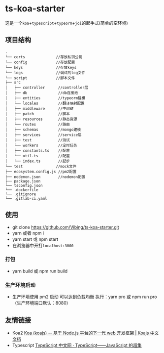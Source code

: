 # ts-koa-starter

这是一个`koa`+`typescript`+`typeorm`+`joi`的起手式(简单的空环境)

## 项目结构

```
.
└── certs              //存放私钥公钥
└── config             //存放配置
└── keys               //存放keys
└── logs               //调试的log文件
└── script             //脚本文件
├── src
│   ├── controller      //controller层
│   ├── db              //db连接池
│   ├── entities        //typeorm建模
│   └── locales         //翻译映射配置
│   ├── middleware      //中间键
│   ├── patch           //脚本
│   ├── resources       //静态资源
│   └── routes          //路由
│   ├── schemas         //mongo建模
│   ├── services        //service层
│   ├── test            //测试
│   └── workers         //定时任务
│   ├── constants.ts    //配置
│   └── util.ts         //配置
│   └── index.ts        //起步
└── test               //mock文件
├── ecosystem.config.js //pm2配置
├── nodemon.json        //nodemon配置
├── package.json
└── tsconfig.json
└── .dockerfile
└── .gitignore
└── .gitlab-ci.yaml

```

## 使用

- git clone https://github.com/Vibing/ts-koa-starter.git
- yarn 或者 npm i
- yarn start 或 npm start
- 在浏览器中开打`localhost:3000`

### 打包

- yarn build 或 npm run build

### 生产环境启动

- 生产环境使用 pm2 启动 可以达到负载均衡 执行：yarn pro 或 npm run pro （生产环境端口默认：8080）

## 友情链接

- Koa2 [Koa (koajs) -- 基于 Node.js 平台的下一代 web 开发框架 \| Koajs 中文文档](https://koa.bootcss.com/)
- Typescript [TypeScript 中文网 · TypeScript——JavaScript 的超集](https://www.tslang.cn/)
